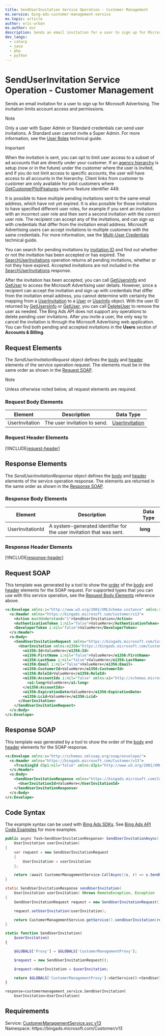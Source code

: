 ```yaml
---
title: SendUserInvitation Service Operation - Customer Management
ms.service: bing-ads-customer-management-service
ms.topic: article
author: eric-urban
ms.author: eur
description: Sends an email invitation for a user to sign up for Microsoft Advertising.  
dev_langs: 
  - csharp
  - java
  - php
  - python
---
```

# SendUserInvitation Service Operation - Customer Management
Sends an email invitation for a user to sign up for Microsoft Advertising. The invitation limits account access and permissions.  

> [!NOTE]
> Only a user with Super Admin or Standard credentials can send user invitations. A Standard user cannot invite a Super Admin. For more information, see the [User Roles](../guides/account-hierarchy-permissions.md#user-roles) technical guide.  

> [!IMPORTANT]
> When the invitation is sent, you can opt to limit user access to a subset of ad accounts that are directly under your customer. If an [agency hierarchy](../guides/account-hierarchy-permissions.md#agency-hierarchy) is setup (now or in the future) under the customer where the user is invited, and if you do not limit access to specific accounts, the user will have access to all accounts in the hierarchy. Client links from customer to customer are only available for pilot customers where [GetCustomerPilotFeatures](getcustomerpilotfeatures.md) returns feature identifier 449. 

It is possible to have multiple pending invitations sent to the same email address, which have not yet expired. It is also possible for those invitations to have specified different user roles, for example if you sent an invitation with an incorrect user role and then sent a second invitation with the correct user role. The recipient can accept any of the invitations, and can sign up with credentials that differ from the invitation email address. Microsoft Advertising users can accept invitations to multiple customers with the same credentials. For more information, see the [Multi-User Credentials](../guides/account-hierarchy-permissions.md#multi-user-credentials) technical guide.

You can search for pending invitations by [invitation ID](#userinvitationid) and find out whether or not the invitation has been accepted or has expired. The [SearchUserInvitations](searchuserinvitations.md) operation returns all pending invitations, whether or not they have expired. Accepted invitations are not included in the [SearchUserInvitations](searchuserinvitations.md) response.  

After the invitation has been accepted, you can call [GetUsersInfo](getusersinfo.md) and [GetUser](getuser.md) to access the Microsoft Advertising user details. However, since a recipient can accept the invitation and sign up with credentials that differ from the invitation email address, you cannot determine with certainty the mapping from a [UserInvitation](userinvitation.md) to a [User](user.md) or [UserInfo](userinfo.md) object. With the user ID returned by [GetUsersInfo](getusersinfo.md) or [GetUser](getuser.md), you can call [DeleteUser](deleteuser.md) to remove the user as needed. The Bing Ads API does not support any operations to delete pending user invitations. After you invite a user, the only way to cancel the invitation is through the Microsoft Advertising web application. You can find both pending and accepted invitations in the **Users** section of **Accounts & Billing**.  

## <a name="request"></a>Request Elements
The *SendUserInvitationRequest* object defines the [body](#request-body) and [header](#request-header) elements of the service operation request. The elements must be in the same order as shown in the [Request SOAP](#request-soap). 

> [!NOTE]
> Unless otherwise noted below, all request elements are required.

### <a name="request-body"></a>Request Body Elements

|Element|Description|Data Type|
|-----------|---------------|-------------|
|<a name="userinvitation"></a>UserInvitation|The user invitation to send.|[UserInvitation](userinvitation.md)|

### <a name="request-header"></a>Request Header Elements
[!INCLUDE[request-header](./includes/request-header.md)]

## <a name="response"></a>Response Elements
The *SendUserInvitationResponse* object defines the [body](#response-body) and [header](#response-header) elements of the service operation response. The elements are returned in the same order as shown in the [Response SOAP](#response-soap).

### <a name="response-body"></a>Response Body Elements

|Element|Description|Data Type|
|-----------|---------------|-------------|
|<a name="userinvitationid"></a>UserInvitationId|A system-generated identifier for the user invitation that was sent.|**long**|

### <a name="response-header"></a>Response Header Elements
[!INCLUDE[response-header](./includes/response-header.md)]

## <a name="request-soap"></a>Request SOAP
This template was generated by a tool to show the [order](../guides/services-protocol.md#element-order) of the [body](#request-body) and [header](#request-header) elements for the SOAP request. For supported types that you can use with this service operation, see the [Request Body Elements](#request-header) reference above.

```xml
<s:Envelope xmlns:i="http://www.w3.org/2001/XMLSchema-instance" xmlns:s="http://schemas.xmlsoap.org/soap/envelope/">
  <s:Header xmlns="https://bingads.microsoft.com/Customer/v13">
    <Action mustUnderstand="1">SendUserInvitation</Action>
    <AuthenticationToken i:nil="false">ValueHere</AuthenticationToken>
    <DeveloperToken i:nil="false">ValueHere</DeveloperToken>
  </s:Header>
  <s:Body>
    <SendUserInvitationRequest xmlns="https://bingads.microsoft.com/Customer/v13">
      <UserInvitation xmlns:e1356="https://bingads.microsoft.com/Customer/v13/Entities" i:nil="false">
        <e1356:Id>ValueHere</e1356:Id>
        <e1356:FirstName i:nil="false">ValueHere</e1356:FirstName>
        <e1356:LastName i:nil="false">ValueHere</e1356:LastName>
        <e1356:Email i:nil="false">ValueHere</e1356:Email>
        <e1356:CustomerId>ValueHere</e1356:CustomerId>
        <e1356:RoleId>ValueHere</e1356:RoleId>
        <e1356:AccountIds i:nil="false" xmlns:a1="http://schemas.microsoft.com/2003/10/Serialization/Arrays">
          <a1:long>ValueHere</a1:long>
        </e1356:AccountIds>
        <e1356:ExpirationDate>ValueHere</e1356:ExpirationDate>
        <e1356:Lcid>ValueHere</e1356:Lcid>
      </UserInvitation>
    </SendUserInvitationRequest>
  </s:Body>
</s:Envelope>
```

## <a name="response-soap"></a>Response SOAP
This template was generated by a tool to show the order of the [body](#response-body) and [header](#response-header) elements for the SOAP response.

```xml
<s:Envelope xmlns:s="http://schemas.xmlsoap.org/soap/envelope/">
  <s:Header xmlns="https://bingads.microsoft.com/Customer/v13">
    <TrackingId d3p1:nil="false" xmlns:d3p1="http://www.w3.org/2001/XMLSchema-instance">ValueHere</TrackingId>
  </s:Header>
  <s:Body>
    <SendUserInvitationResponse xmlns="https://bingads.microsoft.com/Customer/v13">
      <UserInvitationId>ValueHere</UserInvitationId>
    </SendUserInvitationResponse>
  </s:Body>
</s:Envelope>
```

## <a name="example"></a>Code Syntax
The example syntax can be used with [Bing Ads SDKs](../guides/client-libraries.md). See [Bing Ads API Code Examples](../guides/code-examples.md) for more examples.
```csharp
public async Task<SendUserInvitationResponse> SendUserInvitationAsync(
	UserInvitation userInvitation)
{
	var request = new SendUserInvitationRequest
	{
		UserInvitation = userInvitation
	};

	return (await CustomerManagementService.CallAsync((s, r) => s.SendUserInvitationAsync(r), request));
}
```
```java
static SendUserInvitationResponse sendUserInvitation(
	UserInvitation userInvitation) throws RemoteException, Exception
{
	SendUserInvitationRequest request = new SendUserInvitationRequest();

	request.setUserInvitation(userInvitation);

	return CustomerManagementService.getService().sendUserInvitation(request);
}
```
```php
static function SendUserInvitation(
	$userInvitation)
{

	$GLOBALS['Proxy'] = $GLOBALS['CustomerManagementProxy'];

	$request = new SendUserInvitationRequest();

	$request->UserInvitation = $userInvitation;

	return $GLOBALS['CustomerManagementProxy']->GetService()->SendUserInvitation($request);
}
```
```python
response=customermanagement_service.SendUserInvitation(
	UserInvitation=UserInvitation)
```

## Requirements
Service: [CustomerManagementService.svc v13](https://clientcenter.api.bingads.microsoft.com/Api/CustomerManagement/v13/CustomerManagementService.svc)  
Namespace: https\://bingads.microsoft.com/Customer/v13  

